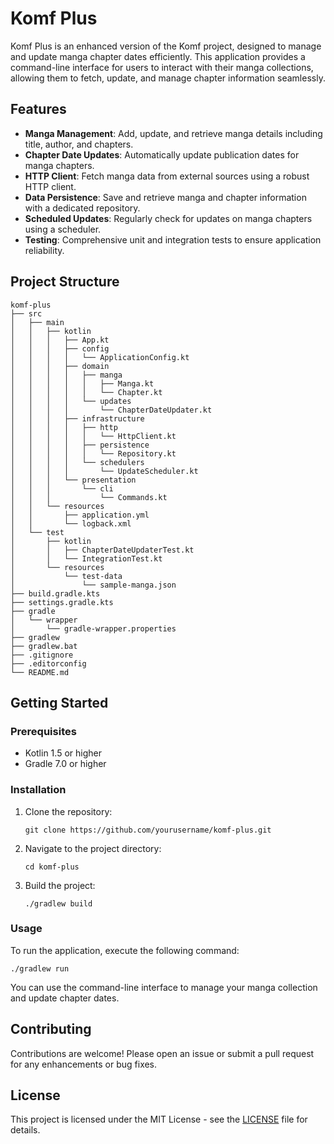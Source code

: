 # Komf Plus

Komf Plus is an enhanced version of the Komf project, designed to manage and update manga chapter dates efficiently. This application provides a command-line interface for users to interact with their manga collections, allowing them to fetch, update, and manage chapter information seamlessly.

## Features

- **Manga Management**: Add, update, and retrieve manga details including title, author, and chapters.
- **Chapter Date Updates**: Automatically update publication dates for manga chapters.
- **HTTP Client**: Fetch manga data from external sources using a robust HTTP client.
- **Data Persistence**: Save and retrieve manga and chapter information with a dedicated repository.
- **Scheduled Updates**: Regularly check for updates on manga chapters using a scheduler.
- **Testing**: Comprehensive unit and integration tests to ensure application reliability.

## Project Structure

```
komf-plus
├── src
│   ├── main
│   │   ├── kotlin
│   │   │   ├── App.kt
│   │   │   ├── config
│   │   │   │   └── ApplicationConfig.kt
│   │   │   ├── domain
│   │   │   │   ├── manga
│   │   │   │   │   ├── Manga.kt
│   │   │   │   │   └── Chapter.kt
│   │   │   │   └── updates
│   │   │   │       └── ChapterDateUpdater.kt
│   │   │   ├── infrastructure
│   │   │   │   ├── http
│   │   │   │   │   └── HttpClient.kt
│   │   │   │   ├── persistence
│   │   │   │   │   └── Repository.kt
│   │   │   │   └── schedulers
│   │   │   │       └── UpdateScheduler.kt
│   │   │   └── presentation
│   │   │       └── cli
│   │   │           └── Commands.kt
│   │   └── resources
│   │       ├── application.yml
│   │       └── logback.xml
│   └── test
│       ├── kotlin
│       │   ├── ChapterDateUpdaterTest.kt
│       │   └── IntegrationTest.kt
│       └── resources
│           └── test-data
│               └── sample-manga.json
├── build.gradle.kts
├── settings.gradle.kts
├── gradle
│   └── wrapper
│       └── gradle-wrapper.properties
├── gradlew
├── gradlew.bat
├── .gitignore
├── .editorconfig
└── README.md
```

## Getting Started

### Prerequisites

- Kotlin 1.5 or higher
- Gradle 7.0 or higher

### Installation

1. Clone the repository:
   ```
   git clone https://github.com/yourusername/komf-plus.git
   ```
2. Navigate to the project directory:
   ```
   cd komf-plus
   ```
3. Build the project:
   ```
   ./gradlew build
   ```

### Usage

To run the application, execute the following command:
```
./gradlew run
```

You can use the command-line interface to manage your manga collection and update chapter dates.

## Contributing

Contributions are welcome! Please open an issue or submit a pull request for any enhancements or bug fixes.

## License

This project is licensed under the MIT License - see the [LICENSE](LICENSE) file for details.
